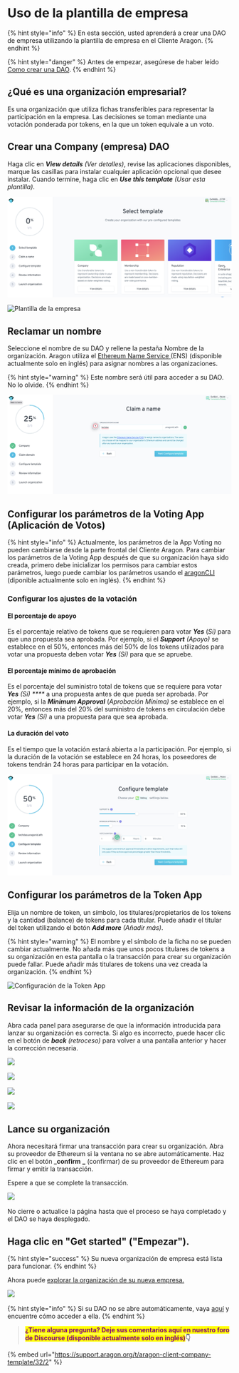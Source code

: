 # Uso de la plantilla de empresa

{% hint style="info" %}
En esta sección, usted aprenderá a crear una DAO de empresa utilizando la plantilla de empresa en el Cliente Aragon.
{% endhint %}

{% hint style="danger" %}
Antes de empezar, asegúrese de haber leído [Como crear una DAO](./).
{% endhint %}

## ¿Qué es una organización empresarial?

Es una organización que utiliza fichas transferibles para representar la participación en la empresa. Las decisiones se toman mediante una votación ponderada por tokens, en la que un token equivale a un voto.

## Crear una Company (empresa) DAO

Haga clic en _**View details** (Ver detalles)_, revise las aplicaciones disponibles, marque las casillas para instalar cualquier aplicación opcional que desee instalar. Cuando termine, haga clic en _**Use this template** (Usar esta plantilla)_.

![Seleccione la plantilla](<../../../.gitbook/assets/Schermata 2022-02-04 alle 18.41.40.png>)

![Plantilla de la empresa](https://d33v4339jhl8k0.cloudfront.net/docs/assets/5c98a4fe0428633d2cf3fcf7/images/5d86242f04286364bc8f6507/file-QeXiahqUec.png)

## Reclamar un nombre

Seleccione el nombre de su DAO y rellene la pestaña Nombre de la organización. Aragon utiliza el [Ethereum Name Service ](https://ens.domains)(ENS) (disponible actualmente solo en inglés) para asignar nombres a las organizaciones.

{% hint style="warning" %}
Este nombre será útil para acceder a su DAO. No lo olvide.
{% endhint %}

![Seleccione un nombre de DAO](<../../../.gitbook/assets/Schermata 2022-02-04 alle 18.52.45.png>)

## Configurar los parámetros de la Voting App (Aplicación de Votos)

{% hint style="info" %}
Actualmente, los parámetros de la App Voting no pueden cambiarse desde la parte frontal del Cliente Aragon. Para cambiar los parámetros de la Voting App después de que su organización haya sido creada, primero debe inicializar los permisos para cambiar estos parámetros, luego puede cambiar los parámetros usando el [aragonCLI ](https://hack.aragon.org/developers/tools/aragoncli)(diponible actualmente solo en inglés).
{% endhint %}

### Configurar los ajustes de la votación

#### El porcentaje de apoyo

Es el porcentaje relativo de tokens que se requieren para votar _**Yes**_ (_Sí)_ para que una propuesta sea aprobada. Por ejemplo, si el _**Support** (Apoyo)_ se establece en el 50%, entonces más del 50% de los tokens utilizados para votar una propuesta deben votar _**Yes** (Sí)_ para que se apruebe.

#### El porcentaje mínimo de aprobación

Es el porcentaje del suministro total de tokens que se requiere para votar _**Yes** (Sí) ****_ a una propuesta antes de que pueda ser aprobada. Por ejemplo, si la _**Minimum Approval**_ (_Aprobación Mínima)_ se establece en el 20%, entonces más del 20% del suministro de tokens en circulación debe votar _**Yes** (Sí)_ a una propuesta para que sea aprobada.

#### La duración del voto

Es el tiempo que la votación estará abierta a la participación. Por ejemplo, si la duración de la votación se establece en 24 horas, los poseedores de tokens tendrán 24 horas para participar en la votación.

![Configurar los ajustes de la votación](<../../../.gitbook/assets/Schermata 2022-02-04 alle 19.01.42.png>)

## Configurar los parámetros de la Token App&#x20;

Elija un nombre de token, un símbolo, los titulares/propietarios de los tokens y la cantidad (balance) de tokens para cada titular. Puede añadir el titular del token utilizando el botón _**Add more** (Añadir más)_.

{% hint style="warning" %}
El nombre y el símbolo de la ficha no se pueden cambiar actualmente. No añada más que unos pocos titulares de tokens a su organización en esta pantalla o la transacción para crear su organización puede fallar. Puede añadir más titulares de tokens una vez creada la organización.
{% endhint %}

![Configuración de la Token App](https://d33v4339jhl8k0.cloudfront.net/docs/assets/5c98a4fe0428633d2cf3fcf7/images/5d8624862c7d3a7e9ae173e4/file-wSKI8WfAzK.png)

## Revisar la información de la organización

Abra cada panel para asegurarse de que la información introducida para lanzar su organización es correcta. Si algo es incorrecto, puede hacer clic en el botón de _**back** (retroceso)_ para volver a una pantalla anterior y hacer la corrección necesaria.

![](https://d33v4339jhl8k0.cloudfront.net/docs/assets/5c98a4fe0428633d2cf3fcf7/images/5d8624af04286364bc8f650a/file-QLxk1Q0FZj.png)

![](https://d33v4339jhl8k0.cloudfront.net/docs/assets/5c98a4fe0428633d2cf3fcf7/images/5d8624b704286364bc8f650b/file-IsP1SOVaHO.png)

![](https://d33v4339jhl8k0.cloudfront.net/docs/assets/5c98a4fe0428633d2cf3fcf7/images/5d8624bf2c7d3a7e9ae173e5/file-Qn8KEkg3If.png)

![](https://d33v4339jhl8k0.cloudfront.net/docs/assets/5c98a4fe0428633d2cf3fcf7/images/5d8624c604286364bc8f650c/file-Fqvyo6L3Kz.png)

## Lance su organización

Ahora necesitará firmar una transacción para crear su organización. Abra su proveedor de Ethereum si la ventana no se abre automáticamente. Haz clic en el botón \_**confirm** **\_** (confirmar) de su proveedor de Ethereum para firmar y emitir la transacción.

Espere a que se complete la transacción.

![](https://d33v4339jhl8k0.cloudfront.net/docs/assets/5c98a4fe0428633d2cf3fcf7/images/5d8624d704286364bc8f650d/file-arEtXF8S0j.png)

No cierre o actualice la página hasta que el proceso se haya completado y el DAO se haya desplegado.

## Haga clic en "Get started" ("Empezar").

{% hint style="success" %}
Su nueva organización de empresa está lista para funcionar.
{% endhint %}

Ahora puede [explorar la organización de su nueva empresa.](../explore-template-dao/)

![](https://d33v4339jhl8k0.cloudfront.net/docs/assets/5c98a4fe0428633d2cf3fcf7/images/5d8624ee04286364bc8f650e/file-a4bAYgLmxU.png)

{% hint style="info" %}
Si su DAO no se abre automáticamente, vaya [aquí](../../../faqs-preguntas-frecuentes/products/aragon-client/where-is-my-dao.md) y encuentre cómo acceder a ella.
{% endhint %}

> <mark style="color:purple;">**¿Tiene alguna pregunta? Deje sus comentarios aquí en nuestro foro de Discourse (disponible actualmente solo en inglés)**</mark>**👇**

{% embed url="https://support.aragon.org/t/aragon-client-company-template/32/2" %}
